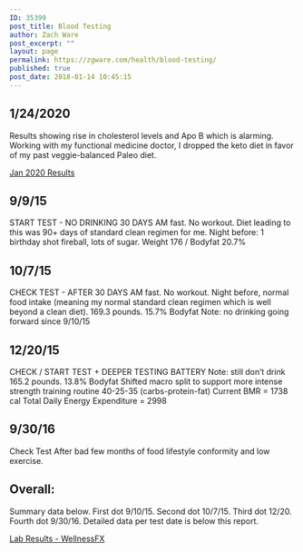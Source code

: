 ```yaml
---
ID: 35399
post_title: Blood Testing
author: Zach Ware
post_excerpt: ""
layout: page
permalink: https://zgware.com/health/blood-testing/
published: true
post_date: 2018-01-14 10:45:15
---
```

<h2>1/24/2020</h2>

Results showing rise in cholesterol levels and Apo B which is alarming. Working with my functional medicine doctor, I dropped the keto diet in favor of my past veggie-balanced Paleo diet.

<a href="https://www.dropbox.com/s/b8qcecbs33u304w/2020-01-24-Lab%20Results%20History.pdf?dl=0">Jan 2020 Results</a>

<h2></h2>

<h2>9/9/15</h2>

START TEST - NO DRINKING 30 DAYS
AM fast. No workout. Diet leading to this was 90+ days of standard clean regimen for me. Night before: 1 birthday shot fireball, lots of sugar.
Weight 176 / Bodyfat 20.7%

<h2>10/7/15</h2>

CHECK TEST - AFTER 30 DAYS
AM fast. No workout. Night before, normal food intake (meaning my normal standard clean regimen which is well beyond a clean diet).
169.3 pounds. 15.7% Bodyfat
Note: no drinking going forward since 9/10/15

<h2>12/20/15</h2>

CHECK / START TEST + DEEPER TESTING BATTERY
Note: still don’t drink
165.2 pounds. 13.8% Bodyfat
Shifted macro split to support more intense strength training routine 40-25-35 (carbs-protein-fat)
Current BMR = 1738 cal
Total Daily Energy Expenditure = 2998

<h2>9/30/16</h2>

Check Test
After bad few months of food lifestyle conformity and low exercise.

<h2>Overall:</h2>

Summary data below.
First dot 9/10/15.
Second dot 10/7/15.
Third dot 12/20.
Fourth dot 9/30/16.
Detailed data per test date is below this report.

<a title="Lab Results - WellnessFX" href="https://www.dropbox.com/s/o93vepnacgg65lc/Lab%20Results%20-%20WellnessFX.pdf?dl=0">Lab Results - WellnessFX</a>
